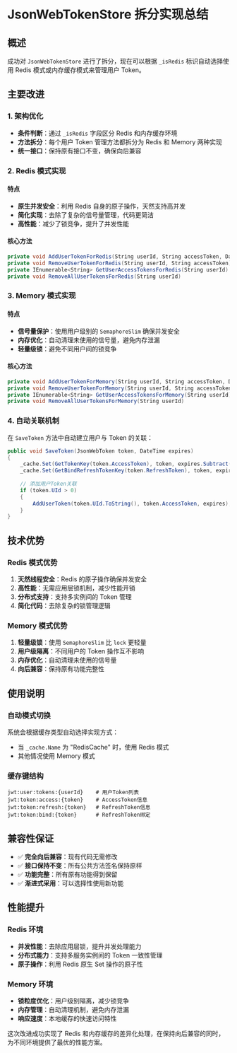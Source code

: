 # JsonWebTokenStore 拆分实现总结

## 概述

成功对 `JsonWebTokenStore` 进行了拆分，现在可以根据 `_isRedis` 标识自动选择使用 Redis 模式或内存缓存模式来管理用户 Token。

## 主要改进

### 1. 架构优化
- **条件判断**：通过 `_isRedis` 字段区分 Redis 和内存缓存环境
- **方法拆分**：每个用户 Token 管理方法都拆分为 Redis 和 Memory 两种实现
- **统一接口**：保持原有接口不变，确保向后兼容

### 2. Redis 模式实现

#### 特点
- **原生并发安全**：利用 Redis 自身的原子操作，天然支持高并发
- **简化实现**：去除了复杂的信号量管理，代码更简洁
- **高性能**：减少了锁竞争，提升了并发性能

#### 核心方法
```csharp
private void AddUserTokenForRedis(String userId, String accessToken, DateTime expires)
private void RemoveUserTokenForRedis(String userId, String accessToken)
private IEnumerable<String> GetUserAccessTokensForRedis(String userId)
private void RemoveAllUserTokensForRedis(String userId)
```

### 3. Memory 模式实现

#### 特点
- **信号量保护**：使用用户级别的 `SemaphoreSlim` 确保并发安全
- **内存优化**：自动清理未使用的信号量，避免内存泄漏
- **轻量级锁**：避免不同用户间的锁竞争

#### 核心方法
```csharp
private void AddUserTokenForMemory(String userId, String accessToken, DateTime expires)
private void RemoveUserTokenForMemory(String userId, String accessToken)
private IEnumerable<String> GetUserAccessTokensForMemory(String userId)
private void RemoveAllUserTokensForMemory(String userId)
```

### 4. 自动关联机制

在 `SaveToken` 方法中自动建立用户与 Token 的关联：
```csharp
public void SaveToken(JsonWebToken token, DateTime expires)
{
    _cache.Set(GetTokenKey(token.AccessToken), token, expires.Subtract(DateTime.UtcNow));
    _cache.Set(GetBindRefreshTokenKey(token.RefreshToken), token, expires.Subtract(DateTime.UtcNow));
    
    // 添加用户Token关联
    if (token.UId > 0)
    {
        AddUserToken(token.UId.ToString(), token.AccessToken, expires);
    }
}
```

## 技术优势

### Redis 模式优势
1. **天然线程安全**：Redis 的原子操作确保并发安全
2. **高性能**：无需应用层锁机制，减少性能开销
3. **分布式支持**：支持多实例间的 Token 管理
4. **简化代码**：去除复杂的锁管理逻辑

### Memory 模式优势
1. **轻量级锁**：使用 `SemaphoreSlim` 比 `lock` 更轻量
2. **用户级隔离**：不同用户的 Token 操作互不影响
3. **内存优化**：自动清理未使用的信号量
4. **向后兼容**：保持原有功能完整性

## 使用说明

### 自动模式切换
系统会根据缓存类型自动选择实现方式：
- 当 `_cache.Name` 为 "RedisCache" 时，使用 Redis 模式
- 其他情况使用 Memory 模式

### 缓存键结构
```
jwt:user:tokens:{userId}    # 用户Token列表
jwt:token:access:{token}    # AccessToken信息  
jwt:token:refresh:{token}   # RefreshToken信息
jwt:token:bind:{token}      # RefreshToken绑定
```

## 兼容性保证

- ✅ **完全向后兼容**：现有代码无需修改
- ✅ **接口保持不变**：所有公共方法签名保持原样
- ✅ **功能完整**：所有原有功能得到保留
- ✅ **渐进式采用**：可以选择性使用新功能

## 性能提升

### Redis 环境
- **并发性能**：去除应用层锁，提升并发处理能力
- **分布式能力**：支持多服务实例间的 Token 一致性管理
- **原子操作**：利用 Redis 原生 Set 操作的原子性

### Memory 环境  
- **锁粒度优化**：用户级别隔离，减少锁竞争
- **内存管理**：自动清理机制，避免内存泄漏
- **响应速度**：本地缓存的快速访问特性

这次改进成功实现了 Redis 和内存缓存的差异化处理，在保持向后兼容的同时，为不同环境提供了最优的性能方案。
